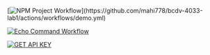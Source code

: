 [![NPM Project Workflow]([https://github.com/mahi778/bcdv-4033-lab1/actions/workflows/demo.yml](https://github.com/mahi778/bcdv-4033-lab1/actions/workflows/demo.yml)badge.svg)](https://github.com/mahi778/bcdv-4033-lab1/actions/workflows/demo.yml)

[![Echo Command Workflow](https://github.com/mahi778/bcdv-4033-lab1/actions/workflows/echo-command.ymlbadge.svg)](https://github.com/mahi778/bcdv-4033-lab1/actions/workflows/echo-command.yml)

[![GET API KEY]((https://github.com/mahi778/bcdv-4033-lab1/actions/workflows/API-KEY.yml)badge.svg)](https://github.com/mahi778/bcdv-4033-lab1/actions/workflows/API-KEY.yml)
